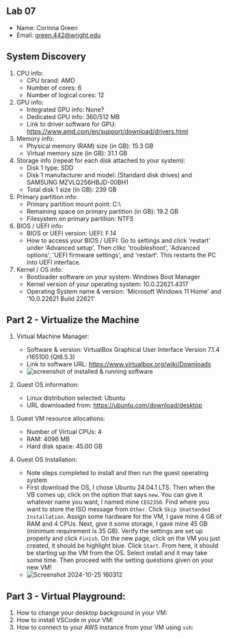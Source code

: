 ## Lab 07

- Name: Corinna Green
- Email: green.442@wright.edu

## System Discovery

1. CPU info:
    - CPU brand: AMD
    - Number of cores: 6
    - Number of logical cores: 12
2. GPU info:
    - Integrated GPU info: None?
    - Dedicated GPU info: 360/512 MB
    - Link to driver software for GPU: https://www.amd.com/en/support/download/drivers.html
3. Memory info:
    - Physical memory (RAM) size (in GB): 15.3 GB
    - Virtual memory size (in GB): 31.1 GB
4. Storage info (repeat for each disk attached to your system): 
    - Disk 1 type: SDD
    - Disk 1 manufacturer and model: (Standard disk drives) and  SAMSUNG MZVLQ256HBJD-00BH1
    - Total disk 1 size (in GB): 239 GB
5. Primary partition info:
    - Primary partition mount point: C:\
    - Remaining space on primary partition (in GB): 19.2 GB
    - Filesystem on primary partition: NTFS
6. BIOS / UEFI info: 
    - BIOS or UEFI version: UEFI: F.14
    - How to access your BIOS / UEFI: Go to settings and click 'restart' under 'Advanced setup'. Then clikc 'troubleshoot', 'Advanced options', 'UEFI firmware settings', and 'restart'. This restarts the PC into UEFI interface.
7. Kernel / OS info:
    - Bootloader software on your system: Windows Boot Manager
    - Kernel version of your operating system: 10.0.22621.4317
    - Operating System name & version: 'Microsoft Windows 11 Home' and '10.0.22621 Build 22621'

## Part 2 - Virtualize the Machine

1. Virtual Machine Manager:
    - Software & version: VirtualBox Graphical User Interface Version 7.1.4 r165100 (Qt6.5.3)
    - Link to software URL: https://www.virtualbox.org/wiki/Downloads
    - ![screenshot of installed & running software](RELATIVE_PATH_TO_SCREENSHOT_IN_FOLDER)

2. Guest OS information: 
    - Linux distribution selected: Ubuntu
    - URL downloaded from: https://ubuntu.com/download/desktop

3. Guest VM resource allocations:
    - Number of Virtual CPUs: 4
    - RAM: 4096 MB
    - Hard disk space: 45.00 GB

4. Guest OS Installation:
    - Note steps completed to install and then run the guest operating system
    - First download the OS, I chose Ubuntu 24.04.1 LTS. Then when the VB comes up, click on the option that says `new`. You can give it whatever name you want, I named mine `CEG2350`. Find where you want to store the ISO message from `Other`. Click `Skip Unattended Installation`. Assign some hardware for the VM, I gave mine 4 GB of RAM and 4 CPUs. Next, give it some storage, I gave mine 45 GB (minimum requirement is 35 GB). Verify the settings are set up properly and click `Finish`. On the new page, click on the VM you just created, it should be highlight blue. Click `Start`. From here, it should be starting up the VM from the OS. Select install and it may take some time. Then proceed with the setting questions given on your new VM!
    - ![![Screenshot 2024-10-25 160312](https://github.com/user-attachments/assets/c192d5ac-dcb8-463b-be49-efcbd4926a5c)
](RELATIVE_PATH_TO_SCREENSHOT_IN_FOLDER)

## Part 3 - Virtual Playground:

1. How to change your desktop background in your VM:
2. How to install VSCode in your VM:
3. How to connect to your AWS instance from your VM using `ssh`:
